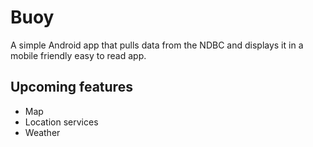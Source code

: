 # Buoy
A simple Android app that pulls data from the NDBC and displays it in a mobile friendly easy to read app.

## Upcoming features
* Map
* Location services
* Weather
